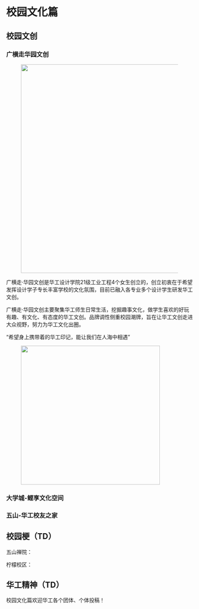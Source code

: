 # 校园文化篇

## 校园文创

### 广横走华园文创

<figure><img src="blob:https://app.gitbook.com/12e95636-65de-4bf0-9170-739f0e661c91" alt="" width="563"><figcaption></figcaption></figure>

广横走·华园文创是华工设计学院21级工业工程4个女生创立的，创立初衷在于希望发挥设计学子专长丰富学校的文化氛围，目前已融入各专业多个设计学生研发华工文创。

广横走·华园文创主要聚集华工师生日常生活，挖掘趣事文化，做学生喜欢的好玩有趣、有文化、有态度的华工文创。品牌调性侧重校园潮牌，旨在让华工文创走进大众视野，努力为华工文化出圈。

“希望身上携带着的华工印记，能让我们在人海中相遇”

<figure><img src="blob:https://app.gitbook.com/c552925e-d352-4b95-9153-9d83c797d375" alt="" width="375"><figcaption></figcaption></figure>

### 大学城-鲤享文化空间

### &#x20;五山-华工校友之家

## 校园梗（TD）

五山禅院：

柠檬校区：

## 华工精神（TD）



校园文化篇欢迎华工各个团体、个体投稿！

